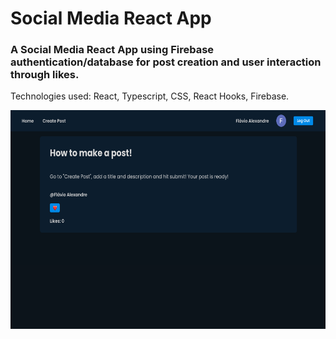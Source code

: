 # Social Media React App
### A Social Media React App using Firebase authentication/database for post creation and user interaction through likes.
Technologies used: React, Typescript, CSS, React Hooks, Firebase.

<img src="img.png" width="600px" height="350px">
